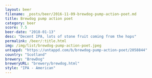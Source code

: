 ```yaml
---
layout: beer
filename: _posts/beer/2016-11-09-brewdog-pump-action-poet.md
title: Brewdog pump action poet
category: beer
score: 7.5
beer-date: "2018-01-13"
desc: "Decent IPA, lots of stone fruit coming from the hops"
permalink: /beer/:title.html
img: /img/list/brewdog-pump-action-poet.jpeg
untappd: "https://untappd.com/b/brewdog-pump-action-poet/2058844"
country: "Scotland"
brewery: "BrewDog"
breweryURL: "brewery/brewdog.html"
style: "IPA - American"
---
```

